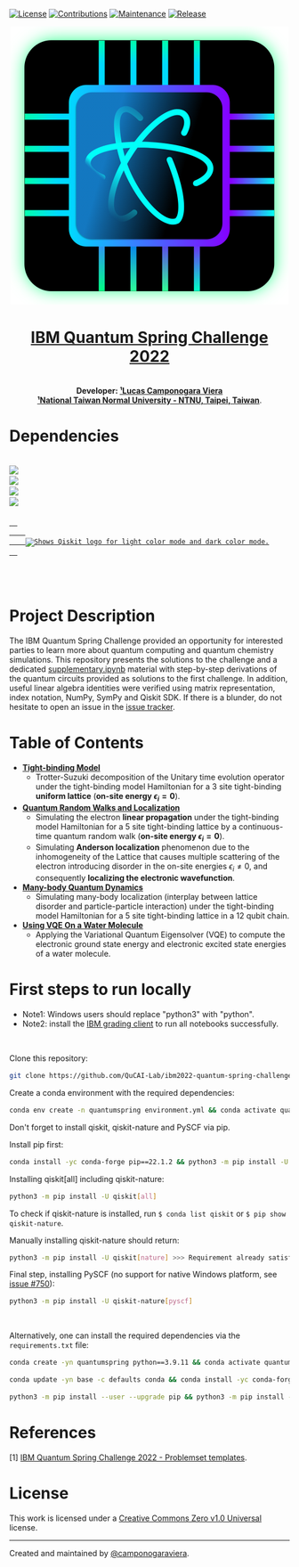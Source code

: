 <!-- Badges: -->
[![License](https://img.shields.io/github/license/QuCAI-Lab/ibm2022-quantum-spring-challenge.svg?logo=CreativeCommons&style=flat-square)](https://github.com/QuCAI-Lab/ibm2022-quantum-spring-challenge/blob/dev/LICENSE.md)
[![Contributions](https://img.shields.io/badge/contributions-welcome-orange?style=flat-square)](https://github.com/QuCAI-Lab/ibm2022-quantum-spring-challenge/pulls)
[![Maintenance](https://img.shields.io/badge/Maintained%3F-yes-green.svg)](https://github.com/QuCAI-Lab/ibm2022-quantum-spring-challenge/graphs/commit-activity)
[![Release](https://img.shields.io/github/release/QuCAI-Lab/ibm2022-quantum-spring-challenge.svg)](https://github.com/QuCAI-Lab/ibm2022-quantum-spring-challenge/releases)

<!-- Logo: -->
<div align="center">
  <a href="https://qucai-lab.github.io/"><img src="https://github.com/QuCAI-Lab/qucai-lab.github.io/blob/main/assets/QuCAI-Lab.png" height="500" width="500" /></a>
</div>

<!-- Title: -->
<div align="center">
  <h1> <a href="https://challenges.quantum-computing.ibm.com/spring-2022"> IBM Quantum Spring Challenge 2022 </a></h1>
</div>
<br>

<!-- Author: -->
<div align="center">
  <b>Developer: <a target="_blank" href="https://github.com/camponogaraviera">¹Lucas Camponogara Viera</a></b>
<br>
<b><a target="_blank" href="https://en.ntnu.edu.tw/">¹National Taiwan Normal University - NTNU, Taipei, Taiwan</a></b>.
<br>
</div>


<!-- Dependencies: -->
# Dependencies
<code>
<a href="https://www.python.org/" target="_blank" rel="noopener noreferrer"><img height="27" src="https://www.python.org/static/img/python-logo.png"></a>
<a href="https://numpy.org/" target="_blank" rel="noopener noreferrer"><img height="27" src="https://numpy.org/images/logo.svg"></a>
<a href="https://matplotlib.org" target="_blank" rel="noopener noreferrer"><img height="27" src="https://matplotlib.org/_static/images/logo2.svg"></a>
<a href="https://pyscf.org/" target="_blank" rel="noopener noreferrer"><img height="27" src="https://pyscf.org/_images/pyscf-logo.png"></a>
<a href="https://qiskit.org/" target="_blank" rel="noopener noreferrer">
  <picture>
    <source media="(prefers-color-scheme: dark)" srcset="https://qiskit.org/documentation/stable/0.19/_static/logo.png">
    <img alt="Shows Qiskit logo for light color mode and dark color mode." src="https://upload.wikimedia.org/wikipedia/commons/thumb/5/51/Qiskit-Logo.svg/1200px-Qiskit-Logo.svg.png" height="27">
  </picture>
</a>
</code>
<br>
<br>
  

# Project Description

The IBM Quantum Spring Challenge provided an opportunity for interested parties to learn more about quantum computing and quantum chemistry simulations. This repository presents the solutions to the challenge and a dedicated [supplementary.ipynb](supplementary.ipynb) material with step-by-step derivations of the quantum circuits provided as solutions to the first challenge. In addition, useful linear algebra identities were verified using matrix representation, index notation, NumPy, SymPy and Qiskit SDK. If there is a blunder, do not hesitate to open an issue in the [issue tracker](https://github.com/QuCAI-Lab/ibm2022-quantum-spring-challenge/issues).
  
  
# Table of Contents

- **[Tight-binding Model](https://github.com/QuCAI-Lab/ibm2022-quantum-spring-challenge/blob/dev/exercise1/solution1.ipynb)**
  - Trotter-Suzuki decomposition of the Unitary time evolution operator under the tight-binding model Hamiltonian for a 3 site tight-binding **uniform lattice** (**on-site energy $\epsilon_i = 0$**).
- **[Quantum Random Walks and Localization](https://github.com/QuCAI-Lab/ibm2022-quantum-spring-challenge/blob/dev/exercise2/solution2.ipynb)**
  - Simulating the electron **linear propagation** under the tight-binding model Hamiltonian for a 5 site tight-binding lattice by a continuous-time quantum random walk (**on-site energy $\epsilon_i = 0$**). 
  - Simulating **Anderson localization** phenomenon due to the inhomogeneity of the Lattice that causes multiple scattering of the electron introducing disorder in the on-site energies $\epsilon_i \neq 0$, and consequently **localizing the electronic wavefunction**.
- **[Many-body Quantum Dynamics](https://github.com/QuCAI-Lab/ibm2022-quantum-spring-challenge/blob/dev/exercise3/solution3.ipynb)**
  - Simulating many-body localization (interplay between lattice disorder and particle-particle interaction) under the tight-binding model Hamiltonian for a 5 site tight-binding lattice in a 12 qubit chain.
- **[Using VQE On a Water Molecule](https://github.com/QuCAI-Lab/ibm2022-quantum-spring-challenge/blob/dev/exercise4/solution4.ipynb)**
  - Applying the Variational Quantum Eigensolver (VQE) to compute the electronic ground state energy and electronic excited state energies of a water molecule.
  
  
# First steps to run locally

- Note1: Windows users should replace "python3" with "python".
- Note2: install the [IBM grading client](https://github.com/qiskit-community/Quantum-Challenge-Grader#run-locally) to run all notebooks successfully.
  
<br>
  
Clone this repository:
```bash
git clone https://github.com/QuCAI-Lab/ibm2022-quantum-spring-challenge.git && cd ibm2022-quantum-spring-challenge
```
Create a conda environment with the required dependencies:
```bash
conda env create -n quantumspring environment.yml && conda activate quantumspring
```
Don't forget to install qiskit, qiskit-nature and PySCF via pip. 

Install pip first:
```bash
conda install -yc conda-forge pip==22.1.2 && python3 -m pip install -U --upgrade pip
```
Installing qiskit[all] including qiskit-nature:
```bash
python3 -m pip install -U qiskit[all]
```
To check if qiskit-nature is installed, run `$ conda list qiskit` or `$ pip show qiskit-nature`. 
  
Manually installing qiskit-nature should return:
```bash
python3 -m pip install -U qiskit[nature] >>> Requirement already satisfied
```
Final step, installing PySCF (no support for native Windows platform, see [issue #750](https://github.com/pyscf/pyscf/issues/750)):
```bash
python3 -m pip install -U qiskit-nature[pyscf]
```

  
<br>
  
Alternatively, one can install the required dependencies via the `requirements.txt` file:
```bash
conda create -yn quantumspring python==3.9.11 && conda activate quantumspring
```
```bash
conda update -yn base -c defaults conda && conda install -yc conda-forge pip==22.1.2
```
```bash
python3 -m pip install --user --upgrade pip && python3 -m pip install -r requirements.txt
```

  
# References
  
\[1] [IBM Quantum Spring Challenge 2022 - Problemset templates](https://github.com/qiskit-community/ibm-quantum-spring-challenge-2022).
  
  
# License

This work is licensed under a [Creative Commons Zero v1.0 Universal](LICENSE) license.

<hr>

Created and maintained by [@camponogaraviera][1].

[1]: https://github.com/camponogaraviera
